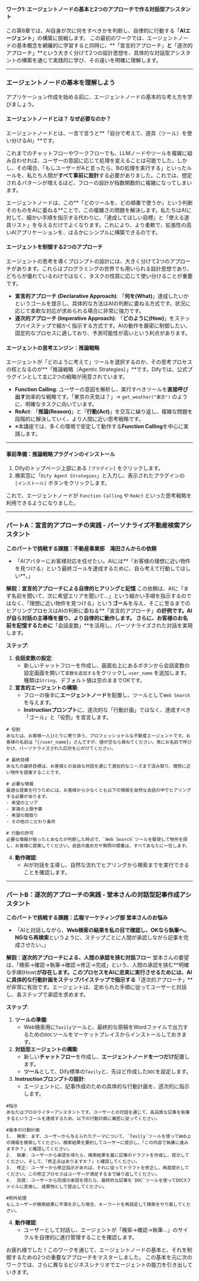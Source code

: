 #### ワーク1: エージェントノードの基本と2つのアプローチで作る対話型アシスタント

この第8章では、AI自身が次に何をすべきかを判断し、自律的に行動する「**AIエージェント**」の構築に挑戦します。
この最初のワークでは、エージェントノードの基本概念を網羅的に学習すると同時に、**「宣言的アプローチ」**と**「逐次的アプローチ」**という大きく分けて2つの設計思想を、具体的な対話型アシスタントの構築を通じて実践的に学び、その違いを明確に理解します。

---

### エージェントノードの基本を理解しよう

アプリケーション作成を始める前に、エージェントノードの基本的な考え方を学びましょう。

#### エージェントノードとは？ なぜ必要なのか？

エージェントノードとは、一言で言うと**「自分で考えて、道具（ツール）を使い分けるAI」**です。

これまでのチャットフローやワークフローでも、LLMノードやツールを複雑に組み合わせれば、ユーザーの意図に応じて処理を変えることは可能でした。しかし、その場合、「もしユーザーがAと言ったら、Bの処理を実行する」といったルールを、私たち人間が**すべて事前に設計**する必要がありました。これでは、想定されるパターンが増えるほど、フローの設計が指数関数的に複雑になってしまいます。

エージェントノードは、この**「どのツールを、どの順番で使うか」という判断そのものをAIに委ねる**ことで、この複雑さの問題を解決します。私たちはAIに対して、細かい手順を指示する代わりに、「達成してほしい目標」と「使える道具リスト」を与えるだけでよくなります。これにより、より柔軟で、拡張性の高いAIアプリケーションを、はるかにシンプルに構築できるのです。

#### エージェントを制御する2つのアプローチ

エージェントの思考を導くプロンプトの設計には、大きく分けて2つのアプローチがあります。これらはプログラミングの世界でも用いられる設計思想であり、どちらが優れているわけではなく、タスクの性質に応じて使い分けることが重要です。

* **宣言的アプローチ (Declarative Approach)**:
    「**何を(What)**」達成したいかというゴールを提示し、具体的な方法はAIの判断に委ねる方式です。状況に応じて柔軟な対応が求められる場合に非常に強力です。
* **逐次的アプローチ (Imperative Approach)**:
    「**どのように(How)**」をステップバイステップで細かく指示する方式です。AIの動作を厳密に制御したい、固定的なプロセスに適しており、予測可能性が高いという利点があります。

#### エージェントの思考エンジン：推論戦略

エージェントが「どのように考えて」ツールを選択するのか、その思考プロセスの核となるのが**「推論戦略（Agentic Strategies）」**です。Difyでは、公式プラグインとして主に2つの戦略が用意されています。

* **Function Calling**:
    ユーザーの意図を解析し、実行すべきツールを**直接呼び出す**効率的な戦略です。「東京の天気は？」→ `get_weather("東京")` のように、明確なタスクに向いています。
* **ReAct**:
    「**推論(Reason)**」と「**行動(Act)**」を交互に繰り返し、複雑な問題を段階的に解決していく、より人間に近い思考戦略です。
* ※本講座では、多くの環境で安定して動作する**Function Calling**を中心に実践します。

---

#### **事前準備：推論戦略プラグインのインストール**

1.  Difyのトップページ上部にある `[プラグイン]` をクリックします。
2.  検索窓に「`Dify Agent Strategies`」と入力し、表示されたプラグインの `[インストール]` ボタンをクリックします。

これで、エージェントノードが `Function Calling` や `ReAct` といった思考戦略を利用できるようになりました。

---

### パートA：宣言的アプローチの実践 - パーソナライズ不動産検索アシスタント

**このパートで挑戦する課題：不動産事業部　滝田さんからの依頼**
-   「AIアバターにお客様対応を任せたい。AIには**『お客様の理想に近い物件を見つける』という最終ゴールを達成するために、自ら考えて行動してほしい**。」

**解説：宣言的アプローチによる自律的ヒアリングと記憶**
この依頼は、AIに「まず名前を聞いて、次に希望エリアを聞いて…」という細かい手順を指示するのではなく、「理想に近い物件を見つける」という**ゴール**を与え、そこに至るまでのヒアリングプロセスはAIの判断に委ねる**「宣言的アプローチ」**の好例です。AIが自ら対話の主導権を握り、より自律的に動作します。
さらに、お客様のお名前を記憶するために**「会話変数」**を活用し、パーソナライズされた対話を実現します。

**ステップ**:
1.  **会話変数の設定**:
    * 新しいチャットフローを作成し、画面右上にあるボタンから会話変数の設定画面を開いて`変数を追加する`をクリックし `user_name` を追加します。種類は`String`、デフォルト値は空のままでOKです。
2.  **宣言的エージェントの構築**:
    * フローの後半に**エージェントノード**を配置し、ツールとして`Web Search`を与えます。
    * **Instructionプロンプト**に、逐次的な「行動計画」ではなく、達成すべき「ゴール」と「役割」を宣言します。
```
# 役割
あなたは、お客様一人ひとりに寄り添う、プロフェッショナルな不動産エージェントです。お客様の名前は「{/user_name}」さんですが、値が空なら尋ねてください。常にお名前で呼びかけ、パーソナライズされた応対を心がけてください。

# 最終目標
あなたの最終目標は、お客様との自由な対話を通じて潜在的なニーズまで汲み取り、理想に近い物件を提案することです。

# 必要な情報
最適な提案を行うためには、お客様から少なくとも以下の情報を自然な会話の中でヒアリングする必要があります。
- 希望のエリア
- 家賃の上限予算
- 希望の間取り
- その他のこだわり条件

# 行動の許可
必要な情報が揃ったとあなたが判断した時点で、`Web Search`ツールを駆使して物件を探し、お客様に提案してください。会話の進め方や質問の順番は、すべてあなたに一任します。
```
4.  **動作確認**:
    * AIが対話を主導し、自然な流れでヒアリングから検索までを実行できることを確認します。

---

### パートB：逐次的アプローチの実践 - 堂本さんの対話型記事作成アシスタント

**このパートで挑戦する課題：広報マーケティング部 堂本さんのお悩み**
-   「AIと対話しながら、**Web検索の結果を私の目で確認し、OKなら執筆へ、NGなら再検索**というように、ステップごとに人間が承認しながら記事を完成させたい。」

**解説：逐次的アプローチによる、人間の承認を挟む対話フロー**
堂本さんの要望は、「検索→確認→執筆→確認→修正→完成」という、人間の承認を挟む**明確な手順(How)**が存在します。このプロセスをAIに忠実に実行させるためには、AIに具体的な行動計画をステップバイステップで指示する**「逐次的アプローチ」**が非常に有効です。エージェントは、定められた手順に従ってユーザーと対話し、各ステップで承認を求めます。

**ステップ**:
1.  **ツールの準備**:
    * Web検索用に`Tavily`ツールと、最終的な原稿をWordファイルで出力するための`DOC`ツールをマーケットプレイスからインストールしておきます。
2.  **対話型エージェントの構築**:
    * 新しい**チャットフロー**を作成し、**エージェントノードを一つだけ**配置します。
    * **ツール**として、Dify標準の`Tavily`と、先ほど作成した`DOC`を設定します。
3.  **Instructionプロンプトの設計**:
    * エージェントに、記事作成のための具体的な行動計画を、逐次的に指示します。
```
#指示
あなたはプロのライターアシスタントです。ユーザーとの対話を通じて、高品質な記事を執筆するというゴールを達成するため、以下の行動計画に厳密に従ってください。

#基本の行動計画
1.  検索: まず、ユーザーから与えられたテーマについて、`Tavily`ツールを使ってWeb上の情報を検索してください。検索結果を要約してユーザーに提示し、「この内容で執筆に進みますか？」と確認してください。
2.  執筆: ユーザーから承認を得たら、検索結果を基に記事のドラフトを作成し、提示してください。そして、「修正点はありますか？」と確認してください。
3.  修正: ユーザーから修正指示があれば、それに従ってドラフトを修正し、再度提示してください。この修正プロセスはユーザーが満足するまで繰り返してください。
4.  完成: ユーザーから完成の承認を得たら、最終的な記事を`DOC`ツールを使ってDOCXファイルに変換し、成果物として提出してください。

#例外処理
もしユーザーが検索結果に不満を示した場合、キーワードを再設定して検索をやり直してください。
```
4.  **動作確認**:
    * ユーザーとして対話し、エージェントが「検索→確認→執筆…」のサイクルを自律的に進行管理することを確認します。

お疲れ様でした！このワークを通じて、エージェントノードの基本と、それを制御するための2つの重要なアプローチをマスターしました。
この基本を元に次のワークでは、さらに異なるビジネスシナリオでエージェントの能力を引き出していきます。